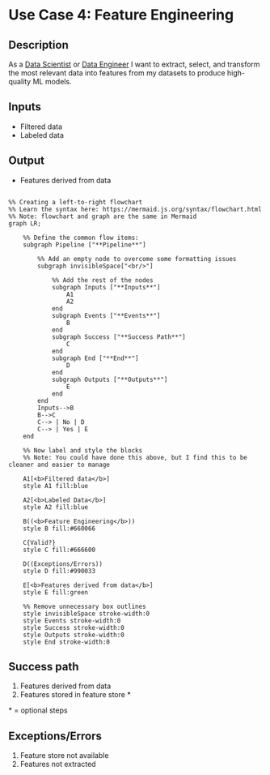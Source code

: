# Use Case 4: Feature Engineering

## Description

As a <a href='https://github.com/MLOps-OpenAPI/arch-diagrams?tab=readme-ov-file#data-scientists'>Data Scientist</a> or 
<a href='https://github.com/MLOps-OpenAPI/arch-diagrams?tab=readme-ov-file#data-engineers'>Data Engineer</a> 
I want to extract, select, and transform the most relevant data into features from my datasets to produce high-quality ML models. 

## Inputs

* Filtered data
* Labeled data

## Output

* Features derived from data

```mermaid

%% Creating a left-to-right flowchart
%% Learn the syntax here: https://mermaid.js.org/syntax/flowchart.html
%% Note: flowchart and graph are the same in Mermaid
graph LR;

    %% Define the common flow items:
    subgraph Pipeline ["**Pipeline**"]
        
        %% Add an empty node to overcome some formatting issues
        subgraph invisibleSpace["<br/>"]

            %% Add the rest of the nodes
            subgraph Inputs ["**Inputs**"]
                A1 
                A2 
            end
            subgraph Events ["**Events**"]
                B
            end
            subgraph Success ["**Success Path**"]
                C
            end
            subgraph End ["**End**"]
                D
            end
            subgraph Outputs ["**Outputs**"]
                E
            end
        end
        Inputs-->B
        B-->C
        C--> | No | D
        C--> | Yes | E
    end

    %% Now label and style the blocks
    %% Note: You could have done this above, but I find this to be cleaner and easier to manage

    A1[<b>Filtered data</b>]
    style A1 fill:blue

    A2[<b>Labeled Data</b>]
    style A2 fill:blue

    B((<b>Feature Engineering</b>))
    style B fill:#660066

    C{Valid?}
    style C fill:#666600

    D((Exceptions/Errors))
    style D fill:#990033

    E[<b>Features derived from data</b>]
    style E fill:green

    %% Remove unnecessary box outlines
    style invisibleSpace stroke-width:0
    style Events stroke-width:0
    style Success stroke-width:0
    style Outputs stroke-width:0
    style End stroke-width:0

```


## Success path

1. Features derived from data
2. Features stored in feature store *

\* = optional steps

## Exceptions/Errors

1. Feature store not available
2. Features not extracted